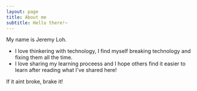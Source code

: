 ```yaml
---
layout: page
title: About me
subtitle: Hello there!~
---
```


My name is Jeremy Loh.

- I love thinkering with technology, I find myself breaking technology and fixing them all the time.
- I love sharing my learning proceess and I hope others find it easier to learn after reading what I've shared here!

If it aint broke, brake it!